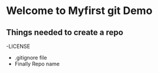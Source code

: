 # Welcome to Myfirst git Demo


## Things needed to create a repo
 -LICENSE
 - .gitignore file
 - Finally Repo name
 

